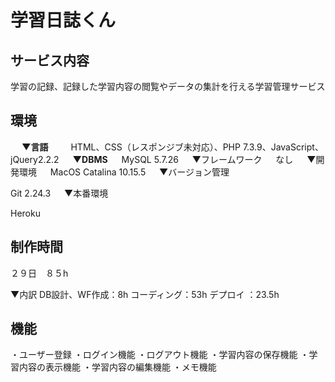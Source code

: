 # 学習日誌くん

## サービス内容
学習の記録、記録した学習内容の閲覧やデータの集計を行える学習管理サービス

## 環境
　
 **▼言語** 
　　
  HTML、CSS（レスポンジブ未対応）、PHP 7.3.9、JavaScript、jQuery2.2.2 
　
 **▼DBMS** 
　
 MySQL 5.7.26 
　
 ▼フレームワーク 
　
 なし 
　
 ▼開発環境 
　
 MacOS Catalina 10.15.5 
　
 ▼バージョン管理 

 Git 2.24.3 
　
 ▼本番環境 

 Heroku 

## 制作時間 

２９日　８５h 

▼内訳 
DB設計、WF作成：8h 
コーディング：53h
デプロイ ：23.5h　

## 機能
・ユーザー登録
・ログイン機能
・ログアウト機能
・学習内容の保存機能
・学習内容の表示機能
・学習内容の編集機能
・メモ機能
